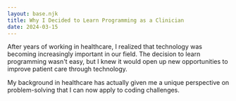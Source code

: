 ```yaml
---
layout: base.njk
title: Why I Decided to Learn Programming as a Clinician
date: 2024-03-15
---
```


After years of working in healthcare, I realized that technology was becoming increasingly important in our field. The decision to learn programming wasn't easy, but I knew it would open up new opportunities to improve patient care through technology.

My background in healthcare has actually given me a unique perspective on problem-solving that I can now apply to coding challenges. 